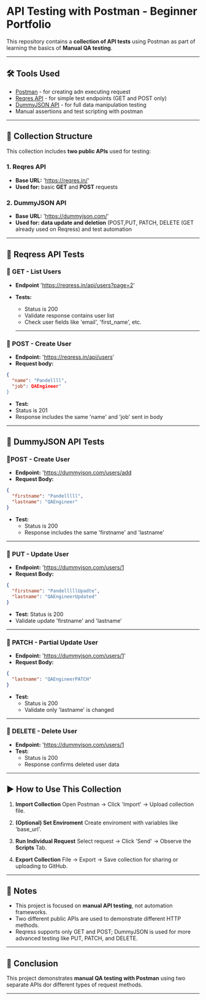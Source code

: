 # API Testing with Postman - Beginner Portfolio

This repository contains a **collection of API tests** using Postman as part of learning the basics of **Manual QA testing**.

---

## 🛠 Tools Used

- [Postman](https://www.postman.com/) - for creating adn executing request
- [Reqres API](https://reqres.in) - for simple test endpoints (GET and POST only)
- [DummyJSON API](https://dummyjson.com/) - for full data manipulation testing
- Manual assertions and test scripting with postman

---

## 📁 Collection Structure

This collection includes **two public APIs** used for testing:

### 1. Reqres API
- **Base URL:** 'https://reqres.in/'
- **Used for:** basic **GET** and **POST** requests

### 2. DummyJSON API
- **Base URL:** 'https://dummyjson.com/'
- **Used for:** **data update and deletion** (POST,PUT, PATCH, DELETE (GET already used on Reqress) and test automation

---

## 🧪 Reqress API Tests

### 🔹 GET - List Users
- **Endpoint** 'https://reqress.in/api/users?page=2'
- **Tests:**
  - Status is 200
  - Validate response contains user list
  - Check user fields like 'email', 'first_name', etc.
 
  ---

### 🔹 POST - Create User
- **Endpoint:** 'https://reqress.in/api/users'
- **Request body:**
```json
{
  "name": "Pandellll",
  "job": QAEngineer"
}
```
   - **Test:**
   - Status is 201
   - Response includes the same 'name' and 'job' sent in body

 ---

## 🧪 DummyJSON API Tests

### 🔹POST - Create User
- **Endpoint:** 'https://dummyjson.com/users/add
- **Request Body:**
```json
{
  "firstname": "Pandelllll",
  "lastname": "QAEngineer"
}
```
- **Test:**
  - Status is 200
  - Response includes the same 'firstname' and 'lastname'

---

### 🔹 PUT - Update User
- **Endpoint:** 'https://dummyjson.com/users/1
- **Request Body:**
```json
{
  "firstname": "PandelllllUpadte",
  "lastname": "QAEngineerUpdated"
}
```
- **Test:** Status is 200
- Validate update 'firstname' and 'lastname'

---

### 🔹 PATCH - Partial Update User
- **Endpoint:** 'https://dummyjson.com/users/1'
- **Request Body:**
```json
{
  "lastname": "QAEngineerPATCH"
}
```
- **Test:**
  - Status is 200
  - Validate only 'lastname' is changed
---

### 🔹 DELETE - Delete User
- **Endpoint:** 'https://dummyjson.com/users/1
- **Test:**
  - Status is 200
  - Response confirms deleted user data

---

## ▶️ How to Use This Collection

1. **Import Collection**
   Open Postman → Click 'Import' → Upload collection file.
   
3. **(Optional) Set Enviroment**
   Create enviroment with variables like 'base_url'.
   
4. **Run Individual Request**
   Select request → Click 'Send' → Observe the **Scripts** Tab.
   
5. **Export Collection**
   File → Export → Save collection for sharing or uploading to GitHub.

---

## 📝 Notes

- This project is focused on **manual API testing**, not automation frameworks.
- Two different public APIs are used to demonstrate different HTTP methods.
- Reqress supports only GET and POST; DummyJSON is used for more advanced testing like PUT, PATCH, and DELETE.

---

## 📌 Conclusion
This project demonstrates **manual QA testing with Postman** using two separate APIs dor different types of request methods.

---


